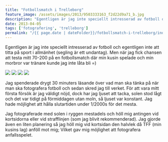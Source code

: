 ```yaml
---
title: "Fotbollsmatch i Trelleborg"
feature_image: /assets/images/2013/9503333163_f2d22d9a71_b.jpg
description: "Egentligen är jag inte speciellt intresserad av fotboll och egentligen inte att titta på sport i allmänhet (segling är ett undantag). Men…"
date: 2013-04-05
tags: ['fotografering', 'trelleborg']
permalink: "/{{ page.date | dateFolder}}/fotbollsmatch-i-trelleborg/index.html"  
---
```


Egentligen är jag inte speciellt intresserad av fotboll och egentligen inte att titta på sport i allmänhet (segling är ett undantag). Men när jag fick chansen att testa mitt 70-200 på en fotbollsmatch där min kusin spelade och min morbror var tränare kunde jag inte låta bli =)

[![](https://farm6.staticflickr.com/5456/9506131406_ca3a2e0dc1_z.jpg)](/) 
[![](https://farm3.staticflickr.com/2818/9506131166_65d847f8a3_z.jpg)](/) 
[![](https://farm6.staticflickr.com/5459/9506131016_451e42ed0a_z.jpg)](/) 
[![](https://farm4.staticflickr.com/3795/9503333163_f2d22d9a71_b.jpg)](/)

Jag spenderade drygt 30 minuters läsande över vad man ska tänka på när man ska fotografera fotboll och sedan skred jag till verket. För att vara mitt första försök är jag väldigt nöjd, dock har jag ljuset att tacka, solen stod lågt och det var tidigt på förmiddagen utan moln, så ljuset var konstant. Jag hade möjlighet att hålla slutartiden under 1/2000s för det mesta.

Jag fotograferade med solen i ryggen mestadels och höll mig antingen vid kortsidorna eller vid strafflinjen (som jag blivit rekommenderad). Jag gjorde även en liten planering så jag höll mig vid kortsidan den halvlek då TFF (min kusins lag) anföll mot mig; Vilket gav mig möjlighet att fotografera anfallsspelet.
